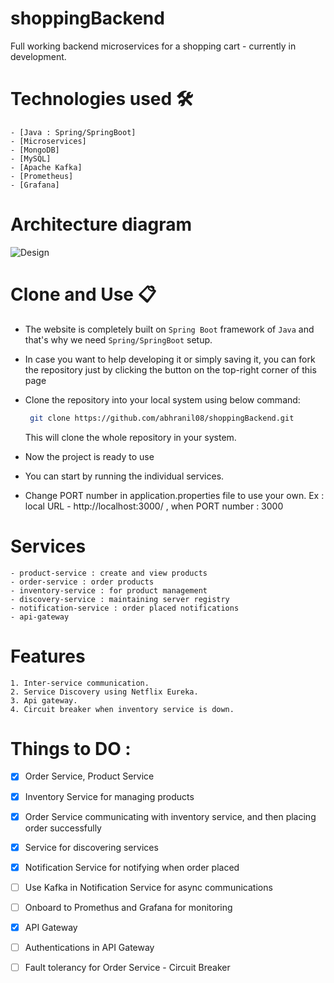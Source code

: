 # shoppingBackend
Full working backend microservices for a shopping cart - currently in development.


# Technologies used 🛠️
```
- [Java : Spring/SpringBoot]
- [Microservices]
- [MongoDB] 
- [MySQL]
- [Apache Kafka]
- [Prometheus]
- [Grafana]
```
# Architecture diagram
![Design](https://user-images.githubusercontent.com/17013083/235351571-f5911602-d336-45df-81d4-cc802a5d80e9.png)

# Clone and Use 📋

- The website is completely built on `Spring Boot` framework of `Java` and that's why we need `Spring/SpringBoot` setup.
- In case you want to help developing it or simply saving it, you can fork the repository just by clicking the button on the top-right corner of this page
- Clone the repository into your local system using below command:
  ```bash
   git clone https://github.com/abhranil08/shoppingBackend.git
  ```
  This will clone the whole repository in your system.
  
- Now the project is ready to use
- You can start by running the individual services.
- Change PORT number in application.properties file to use your own. Ex : local URL - http://localhost:3000/ , when PORT number : 3000

# Services
```
- product-service : create and view products
- order-service : order products
- inventory-service : for product management
- discovery-service : maintaining server registry
- notification-service : order placed notifications
- api-gateway
```

# Features
```
1. Inter-service communication.
2. Service Discovery using Netflix Eureka.
3. Api gateway.
4. Circuit breaker when inventory service is down.
```

# Things to DO :
- [x] Order Service, Product Service
- [x] Inventory Service for managing products
- [x] Order Service communicating with inventory service, and then placing order successfully
- [x] Service for discovering services
- [x] Notification Service for notifying when order placed
- [ ] Use Kafka in Notification Service for async communications
- [ ] Onboard to Promethus and Grafana for monitoring
- [x] API Gateway
- [ ] Authentications in API Gateway
- [ ] Fault tolerancy for Order Service - Circuit Breaker

